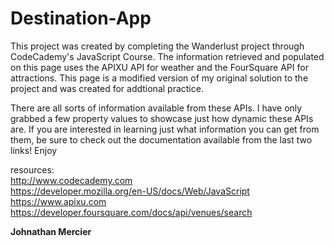 # Destination-App

This project was created by completing the Wanderlust project through CodeCademy's JavaScript Course. The information retrieved and populated on this page uses the APIXU API for weather and the FourSquare API for attractions. This page is a modified version of my original solution to the project and was created for addtional practice.

There are all sorts of information available from these APIs. I have only grabbed a few property values to showcase just how dynamic these APIs are. If you are interested in learning just what information you can get from them, be sure to check out the documentation available from the last two links! Enjoy

resources: <br>
http://www.codecademy.com <br>
https://developer.mozilla.org/en-US/docs/Web/JavaScript <br>
https://www.apixu.com <br>
https://developer.foursquare.com/docs/api/venues/search

**Johnathan Mercier**
